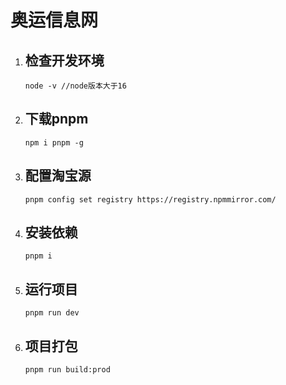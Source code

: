 # 奥运信息网

1. ## 检查开发环境
   ```batchfile
   node -v //node版本大于16
   ```
2. ## 下载pnpm
   ```batchfile
   npm i pnpm -g
   ```
3. ## 配置淘宝源
   ```batchfile
   pnpm config set registry https://registry.npmmirror.com/
   ```
4. ## 安装依赖
   ```batchfile
   pnpm i
   ```
5. ## 运行项目
   ```batchfile
   pnpm run dev
   ```
6. ## 项目打包
   ```batchfile
   pnpm run build:prod
   ```

